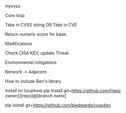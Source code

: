 mycvss

Core loop

Take in CVSS string
OR
Take in CVE

Return numeric score for base.


Modifications

Check CISA KEV, update Threat.

Environmental mitigations

Network -> Adjacent


How to include Ben's library

Install on localhost
pip install git+https://github.com/[repo owner]/[repo]@[branch name]

pip install git+https://github.com/bjedwards/cvss4py
